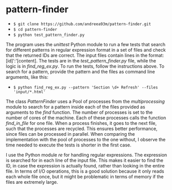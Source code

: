 # pattern-finder

- `$ git clone https://github.com/andreea93m/pattern-finder.git`
- `$ cd pattern-finder`
- `$ python test_pattern_finder.py`

The program uses the <i>unittest</i> Python module to run a few tests that search for different patterns in regular expression format in a set of files and check that the returned IDs are correct. The input files contain lines in the format: [id]':'[content]. The tests are in the <i>test_pattern_finder.py</i> file, while the logic is in <i>find_reg_ex.py</i>. To run the tests, follow the instructions above. To search for a pattern, provide the pattern and the files as command line arguments, like this:

- `$ python find_reg_ex.py --pattern 'Section \d+ Refresh' --files 'input/*.html'`

The class <i>PatternFinder</i> uses a Pool of processes from the <i>multiprocessing</i> module to search for a pattern inside each of the files provided as arguments to the <i>find</i> function. The number of processes is set to the number of cores of the machine. Each of these processes calls the function <i>find_in_file</i> for one file. When a process finishes, it goes to the next file, such that the processes are recycled. This ensures better performance, since files can be processed in parallel. When comparing the implementation with the pool of processes to the one without, I observe the time needed to execute the tests is shorter in the first case.

I use the Python module <i>re</i> for handling regular expressions. The expression is searched for in each line of the input file. This makes it easier to find the ID, in case the expression is actually found, rather than looking in the entire file. In terms of I/O operations, this is a good solution because it only reads each whole file once, but it might be problematic in terms of memory if the files are extremely large.

